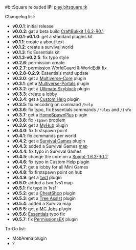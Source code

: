 #bitSquare reloaded
**IP**: [play.bitsquare.tk](#)

Changelog list:

* **v0.0.1**: initial release
* **v0.0.2**: gat a beta build [CraftBukkit 1.6.2-R0.1](http://dl.bukkit.org/downloads/craftbukkit/list/beta/)
* **v0.0.1-v0.1.0**: get a standard plugins kit
* **v0.1.1**: create a about text
* **v0.1.2**: create a survival world
* **v0.1.3**: fix Essentials kit
* **v0.1.3-v0.2.5**: fix typo style
* **v0.2.6**: permission create
* **v0.2.7**: permission WorldGuard & WorldEdit fix
* **v0.2.8-0.2.9**: Essentials motd update
* **v0.3.0**: get a [Multiverse-Core](http://dev.bukkit.org/bukkit-plugins/multiverse-core/) plugin
* **v0.3.1**: get a [Multiverse-Portals](http://dev.bukkit.org/bukkit-plugins/multiverse-core/) plugin
* **v0.3.2**: get a [Ultimate Skyblock](http://dev.bukkit.org/bukkit-plugins/ultimate-skyblock/) plugin
* **v0.3.3**: create a lobby
* **v0.3.4**: get a [Custom Help]() plugin
* **v0.3.5**: fix encoding on command `/help`
* **v0.3.6**: fix typo, fix Essentials commands `/rules` and `/info`
* **v0.3.7**: get a [HomeSpawnPlus](http://dev.bukkit.org/bukkit-plugins/homespawnplus/) plugin
* **v0.3.8**: fix `/spawn` problem
* **v0.3.9**: get a [MyHub](http://dev.bukkit.org/bukkit-plugins/myhub/) plugin
* **v0.4.0**: fix firstspawn point
* **v0.4.1**: fix commands per world
* **v0.4.2**: get a [Survival Games](http://dev.bukkit.org/bukkit-plugins/survival-games/pages/setup/reference/) plugin
* **v0.4.3**: added a Survival Games [map](http://www.minecraftsurvivalgames.com/threads/survival-games-breeze-island.10912/)
* **v0.4.4**: fix typo in Survival Games
* **v0.4.5**: change the core on a [Spigot-1.6.2-R0.2](http://ci.md-5.net/job/Spigot/)
* **v0.4.6**: fix typo in Custom Help plugin
* **v0.4.7**: get a lobby for all Mini Games
* **v0.4.8**: fix firstspawn point on hub
* **v0.4.9**: get a [1vs1](http://dev.bukkit.org/bukkit-plugins/pvp-1vs1/) plugin
* **v0.5.0**: added a two 1vs1 map
* **v0.5.1**: fix typo in 1vs1
* **v0.5.2**: get a [ChestShop](http://dev.bukkit.org/bukkit-plugins/chestshop/) plugin
* **v0.5.3**: get a [Tree Assist](http://dev.bukkit.org/bukkit-plugins/tree-assist/) plugin
* **v0.5.4**: added a Surviva map
* **v0.5.5**: get a [MC Jobs](http://dev.bukkit.org/bukkit-plugins/mcjobs/) plugin
* **v0.5.6**: [Essentials](http://dev.bukkit.org/bukkit-plugins/essentials/) typo fix
* **v0.5.7**: fix [PermissionsEX](http://dev.bukkit.org/bukkit-plugins/permissionsex/) plugin


To-Do list:

* MobArena plugin
* ?
